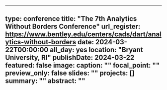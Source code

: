 
---
type: conference
title: "The 7th Analytics Without Borders Conference"
url_register: https://www.bentley.edu/centers/cads/dart/analytics-without-borders
date: 2024-03-22T00:00:00
all_day: yes
location: "Bryant University, RI"
publishDate: 2024-03-22
featured: false
image:
  caption: ""
  focal_point: ""
  preview_only: false
slides: ""
projects: []
summary: ""
abstract: ""
---
